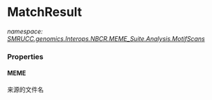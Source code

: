﻿# MatchResult
_namespace: [SMRUCC.genomics.Interops.NBCR.MEME_Suite.Analysis.MotifScans](./index.md)_






### Properties

#### MEME
来源的文件名
